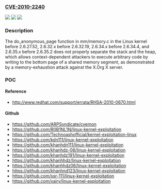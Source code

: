 ### [CVE-2010-2240](https://cve.mitre.org/cgi-bin/cvename.cgi?name=CVE-2010-2240)
![](https://img.shields.io/static/v1?label=Product&message=n%2Fa&color=blue)
![](https://img.shields.io/static/v1?label=Version&message=%3D%20n%2Fa%20&color=brighgreen)
![](https://img.shields.io/static/v1?label=Vulnerability&message=n%2Fa&color=brighgreen)

### Description

The do_anonymous_page function in mm/memory.c in the Linux kernel before 2.6.27.52, 2.6.32.x before 2.6.32.19, 2.6.34.x before 2.6.34.4, and 2.6.35.x before 2.6.35.2 does not properly separate the stack and the heap, which allows context-dependent attackers to execute arbitrary code by writing to the bottom page of a shared memory segment, as demonstrated by a memory-exhaustion attack against the X.Org X server.

### POC

#### Reference
- http://www.redhat.com/support/errata/RHSA-2010-0670.html

#### Github
- https://github.com/ARPSyndicate/cvemon
- https://github.com/R0B1NL1N/linux-kernel-exploitation
- https://github.com/Technoashofficial/kernel-exploitation-linux
- https://github.com/kdn111/linux-kernel-exploitation
- https://github.com/khanhdn111/linux-kernel-exploitation
- https://github.com/khanhdz-06/linux-kernel-exploitation
- https://github.com/khanhdz191/linux-kernel-exploitation
- https://github.com/khanhhdz/linux-kernel-exploitation
- https://github.com/khanhhdz06/linux-kernel-exploitation
- https://github.com/khanhnd123/linux-kernel-exploitation
- https://github.com/ssr-111/linux-kernel-exploitation
- https://github.com/xairy/linux-kernel-exploitation

